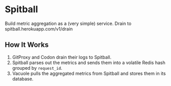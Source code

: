 Spitball
========

Build metric aggregation as a (very simple) service.
Drain to spitball.herokuapp.com/v1/drain

How It Works
------------
1. GitProxy and Codon drain their logs to Spitball.
2. Spitball parses out the metrics and sends them into a volatile Redis hash grouped by `request_id`.
3. Vacuole pulls the aggregated metrics from Spitball and stores them in its database.
